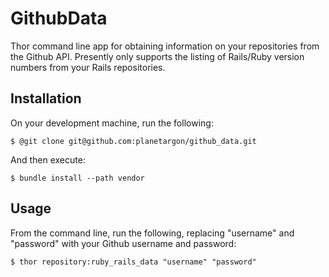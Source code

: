 # GithubData

Thor command line app for obtaining information on your repositories from the Github API.
Presently only supports the listing of Rails/Ruby version numbers from your Rails repositories.

Installation
-----------

On your development machine, run the following:

    $ @git clone git@github.com:planetargon/github_data.git

And then execute:

    $ bundle install --path vendor

Usage
-----------

From the command line, run the following, replacing "username" and "password" with your Github username and password:

    $ thor repository:ruby_rails_data "username" "password"



